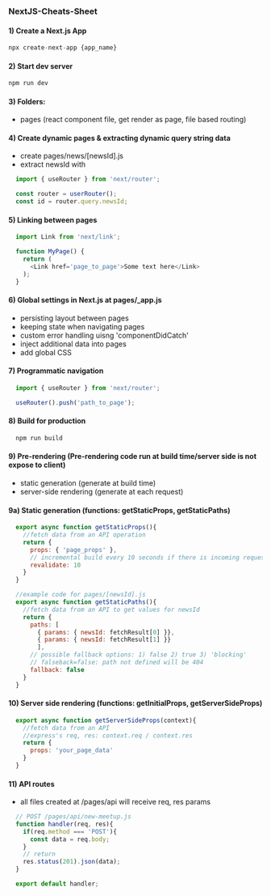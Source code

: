 ### NextJS-Cheats-Sheet

#### 1) Create a Next.js App
```javascript
npx create-next-app {app_name}
```

#### 2) Start dev server
```javascript
npm run dev
```

#### 3) Folders:
- pages (react component file, get render as page, file based routing)

#### 4) Create dynamic pages & extracting dynamic query string data
- create pages/news/[newsId].js 
- extract newsId with
```javascript
  import { useRouter } from 'next/router';

  const router = userRouter();
  const id = router.query.newsId;
```

#### 5) Linking between pages
```javascript
  import Link from 'next/link';

  function MyPage() {
    return (
      <Link href='page_to_page'>Some text here</Link>
    );
  }
```

#### 6) Global settings in Next.js at pages/_app.js
- persisting layout between pages
- keeping state when navigating pages
- custom error handling uisng 'componentDidCatch'
- inject additional data into pages
- add global CSS

#### 7) Programmatic navigation
```javascript
  import { useRouter } from 'next/router';

  useRouter().push('path_to_page');
```

#### 8) Build for production
```javascript
  npm run build
```

#### 9) Pre-rendering (Pre-rendering code run at build time/server side is not expose to client)
- static generation (generate at build time)
- server-side rendering (generate at each request)

#### 9a) Static generation (functions: getStaticProps, getStaticPaths)
```javascript
  export async function getStaticProps(){
    //fetch data from an API operation
    return {
      props: { 'page_props' },
      // incremental build every 10 seconds if there is incoming request
      revalidate: 10
    }
  }
```
```javascript
  //example code for pages/[newsId].js
  export async function getStaticPaths(){
    //fetch data from an API to get values for newsId
    return {
      paths: [
        { params: { newsId: fetchResult[0] }},
        { params: { newsId: fetchResult[1] }}
        ],
      // possible fallback options: 1) false 2) true 3) 'blocking'
      // falseback=false: path not defined will be 404
      fallback: false
    }
  }
```
#### 10) Server side rendering (functions: getInitialProps, getServerSideProps)
```javascript
  export async function getServerSideProps(context){
    //fetch data from an API
    //express's req, res: context.req / context.res
    return {
      props: 'your_page_data'
    }
  }
```

#### 11) API routes
- all files created at /pages/api will receive req, res params
```javascript
  // POST /pages/api/new-meetup.js
  function handler(req, res){
    if(req.method === 'POST'){
      const data = req.body;
    }
    // return
    res.status(201).json(data);
  }

  export default handler;
```